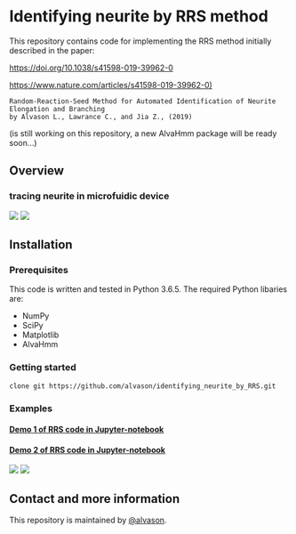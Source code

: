 # Identifying neurite by RRS method
This repository contains code for implementing the RRS method initially described in the paper: 

<https://doi.org/10.1038/s41598-019-39962-0>

<https://www.nature.com/articles/s41598-019-39962-0)>
```
Random-Reaction-Seed Method for Automated Identification of Neurite Elongation and Branching
by Alvason L., Lawrance C., and Jia Z., (2019)
```
(is still working on this repository, a new AlvaHmm package will be ready soon...)
## Overview
### tracing neurite in microfuidic device
![](https://github.com/alvason/identifying_neurite_by_RRS/blob/master/figure/AlvaHmm_demo_edge_detection_selected_seeding_selected_seed_window0.jpg)
![](https://github.com/alvason/identifying_neurite_by_RRS/blob/master/figure/AlvaHmm_demo_edge_detection_selected_seeding_connected_way_window3.png)

## Installation
### Prerequisites
This code is written and tested in Python 3.6.5.
The required Python libaries are:
* NumPy
* SciPy
* Matplotlib
* AlvaHmm 

### Getting started
```
clone git https://github.com/alvason/identifying_neurite_by_RRS.git
```
### Examples
#### [Demo 1 of RRS code in Jupyter-notebook](https://github.com/alvason/identifying_neurite_by_RRS/blob/master/code/AlvaHmm_demo_seeding_map/AlvaHmm_demo_random_reaction_seed_by_blob_map.ipynb)
#### [Demo 2 of RRS code in Jupyter-notebook](https://github.com/alvason/identifying_neurite_by_RRS/blob/master/code/AlvaHmm_demo_seeding_map/AlvaHmm_demo_random_reaction_seed_by_random_map.ipynb)
![](https://github.com/alvason/identifying_neurite_by_RRS/blob/master/code/AlvaHmm_demo_seeding_map/figure/AlvaHmm_demo_random_reaction_seed_by_blob_map.png)
![](https://github.com/alvason/identifying_neurite_by_RRS/blob/master/code/AlvaHmm_demo_seeding_map/figure/AlvaHmm_random_map_vs_blob_map.png)
## Contact and more information
This repository is maintained by [@alvason](https://github.com/alvason).
